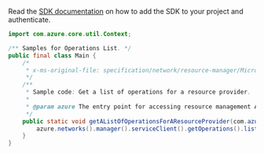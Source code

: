 Read the [SDK documentation](https://github.com/Azure/azure-sdk-for-java/blob/azure-resourcemanager_2.13.0/sdk/resourcemanager/azure-resourcemanager/README.md) on how to add the SDK to your project and authenticate.

```java
import com.azure.core.util.Context;

/** Samples for Operations List. */
public final class Main {
    /*
     * x-ms-original-file: specification/network/resource-manager/Microsoft.Network/stable/2021-05-01/examples/OperationList.json
     */
    /**
     * Sample code: Get a list of operations for a resource provider.
     *
     * @param azure The entry point for accessing resource management APIs in Azure.
     */
    public static void getAListOfOperationsForAResourceProvider(com.azure.resourcemanager.AzureResourceManager azure) {
        azure.networks().manager().serviceClient().getOperations().list(Context.NONE);
    }
}
```
